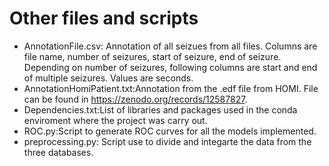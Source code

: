 # Other files and scripts

* AnnotationFile.csv: Annotation of all seizues from all files. Columns are file name, number of seizures, start of seizure, end of seizure.
  Depending on number of seizures, following columns are start and end of multiple seizures. Values are seconds.
* AnnotationHomiPatient.txt:Annotation from the .edf file from HOMI. File can be found in https://zenodo.org/records/12587827.
* Dependencies.txt:List of libraries and packages used in the conda enviroment where the project was carry out.
* ROC.py:Script to generate ROC curves for all the models implemented.
* preprocessing.py: Script use to divide and integarte the data from the three databases.
